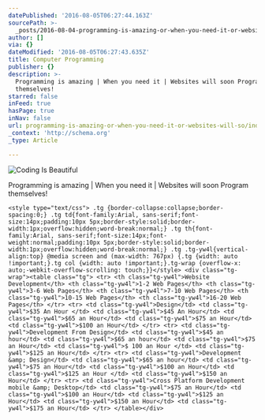 ```yaml
---
datePublished: '2016-08-05T06:27:44.163Z'
sourcePath: >-
  _posts/2016-08-04-programming-is-amazing-or-when-you-need-it-or-websites-will-so.md
author: []
via: {}
dateModified: '2016-08-05T06:27:43.635Z'
title: Computer Programming
publisher: {}
description: >-
  Programming is amazing | When you need it | Websites will soon Program
  themselves!
starred: false
inFeed: true
hasPage: true
inNav: false
url: programming-is-amazing-or-when-you-need-it-or-websites-will-so/index.html
_context: 'http://schema.org'
_type: Article

---
```

![Coding Is Beautiful ](https://the-grid-user-content.s3-us-west-2.amazonaws.com/46f882ce-811b-4ae3-b63e-d13e444b15b9.jpg)

Programming is amazing | When you need it | Websites will soon Program themselves!

    <style type="text/css"> .tg {border-collapse:collapse;border-spacing:0;} .tg td{font-family:Arial, sans-serif;font-size:14px;padding:10px 5px;border-style:solid;border-width:1px;overflow:hidden;word-break:normal;} .tg th{font-family:Arial, sans-serif;font-size:14px;font-weight:normal;padding:10px 5px;border-style:solid;border-width:1px;overflow:hidden;word-break:normal;} .tg .tg-yw4l{vertical-align:top} @media screen and (max-width: 767px) {.tg {width: auto !important;}.tg col {width: auto !important;}.tg-wrap {overflow-x: auto;-webkit-overflow-scrolling: touch;}}</style> <div class="tg-wrap"><table class="tg"> <tr> <th class="tg-yw4l">Website Development</th> <th class="tg-yw4l">1-2 Web Pages</th> <th class="tg-yw4l">3-6 Web Pages</th> <th class="tg-yw4l">7-10 Web Pages</th> <th class="tg-yw4l">10-15 Web Pages</th> <th class="tg-yw4l">16-20 Web Pages</th> </tr> <tr> <td class="tg-yw4l">Design</td> <td class="tg-yw4l">$35 An Hour </td> <td class="tg-yw4l">$45 An Hour</td> <td class="tg-yw4l">$65 an Hour</td> <td class="tg-yw4l">$75 an Hour</td> <td class="tg-yw4l">$100 an Hour</td> </tr> <tr> <td class="tg-yw4l">Development From Design</td> <td class="tg-yw4l">$45 an hour</td> <td class="tg-yw4l">$65 an hour</td> <td class="tg-yw4l">$75 an Hour</td> <td class="tg-yw4l">$ 100 an Hour </td> <td class="tg-yw4l">$125 an Hour</td> </tr> <tr> <td class="tg-yw4l">Development &amp; Design</td> <td class="tg-yw4l">$65 an hour</td> <td class="tg-yw4l">$75 an Hour</td> <td class="tg-yw4l">$100 an Hour</td> <td class="tg-yw4l">$125 an Hour </td> <td class="tg-yw4l">$150 an Hour</td> </tr> <tr> <td class="tg-yw4l">Cross Platform Development mobile &amp; Desktop</td> <td class="tg-yw4l">$75 an Hour</td> <td class="tg-yw4l">$100 an Hour</td> <td class="tg-yw4l">$125 an Hour</td> <td class="tg-yw4l">$150 an Hour</td> <td class="tg-yw4l">$175 an Hour</td> </tr> </table></div>